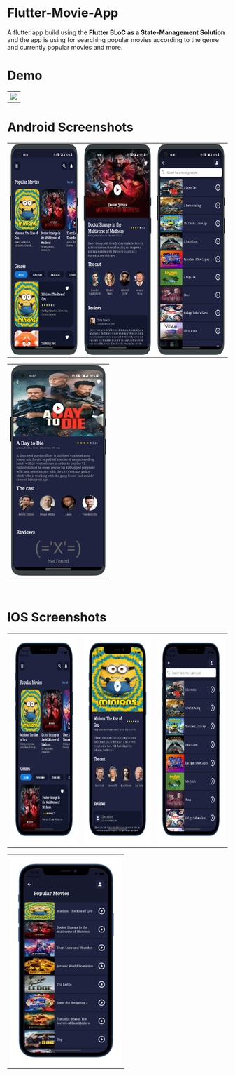 # Flutter-Movie-App

A flutter app build using the **Flutter BLoC as a State-Management Solution** and the app is using for searching popular movies according to the genre and currently popular movies and more.

# Demo
  <table>
  <tr>
  <td><img src="https://github.com/MarvelApps-Flutter/flutter_bloc_cubit/blob/master/working_demo/flutter_riverpod_movie.gif" height="480px"></td>
    </tr>
  </table>

# Android Screenshots

<table>
  <tr>
    <td><img src="https://github.com/MarvelApps-Flutter/flutter_bloc_cubit/blob/master/screenshots/android/android1.png" height="480px"></td>
    <td><img src="https://github.com/MarvelApps-Flutter/flutter_bloc_cubit/blob/master/screenshots/android/android2.png" height="480px"></td>
    <td><img src="https://github.com/MarvelApps-Flutter/flutter_bloc_cubit/blob/master/screenshots/android/android3.png" height="480px"></td>
  </tr>
 </table>
 
 <table>
  <tr>
    <td><img src="https://github.com/MarvelApps-Flutter/flutter_bloc_cubit/blob/master/screenshots/android/android4.png" height="480px"></td>
  </tr>
 </table>


</br>

# IOS Screenshots

<table>
  <tr>
    <td><img src="https://github.com/MarvelApps-Flutter/flutter_bloc_cubit/blob/master/screenshots/ios/ios1.png" height="480px"></td>
    <td><img src="https://github.com/MarvelApps-Flutter/flutter_bloc_cubit/blob/master/screenshots/ios/ios2.png" height="480px"></td>
    <td><img src="https://github.com/MarvelApps-Flutter/flutter_bloc_cubit/blob/master/screenshots/ios/ios3.png" height="480px"></td>
  </tr>
 </table>
 
 <table>
  <tr>
    <td><img src="https://github.com/MarvelApps-Flutter/flutter_bloc_cubit/blob/master/screenshots/ios/ios4.png" height="480px"></td>
  </tr>
 </table>

